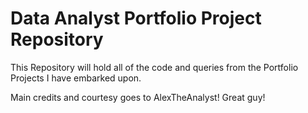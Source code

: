 # Data Analyst Portfolio Project Repository

This Repository will hold all of the code and queries from the Portfolio Projects I have embarked upon.

Main credits and courtesy goes to AlexTheAnalyst! Great guy!
